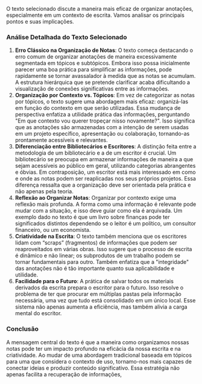 

O texto selecionado discute a maneira mais eficaz de organizar anotações, especialmente em um contexto de escrita. Vamos analisar os principais pontos e suas implicações.

### Análise Detalhada do Texto Selecionado

1. **Erro Clássico na Organização de Notas**: O texto começa destacando o erro comum de organizar anotações de maneira excessivamente segmentada em tópicos e subtópicos. Embora isso possa inicialmente parecer uma boa prática para simplificar as informações, pode rapidamente se tornar avassalador à medida que as notas se acumulam. A estrutura hierárquica que se pretende clarificar acaba dificultando a visualização de conexões significativas entre as informações.
2. **Organização por Contexto vs. Tópicos**: Em vez de categorizar as notas por tópicos, o texto sugere uma abordagem mais eficaz: organizá-las em função do contexto em que serão utilizadas. Essa mudança de perspectiva enfatiza a utilidade prática das informações, perguntando "Em que contexto vou querer tropeçar nisso novamente?". Isso significa que as anotações são armazenadas com a intenção de serem usadas em um projeto específico, apresentação ou colaboração, tornando-as prontamente acessíveis e relevantes.
3. **Diferenciação entre Bibliotecários e Escritores**: A distinção feita entre a metodologia de um bibliotecário e a de um escritor é crucial. Um bibliotecário se preocupa em armazenar informações de maneira a que sejam acessíveis ao público em geral, utilizando categorias abrangentes e óbvias. Em contraposição, um escritor está mais interessado em como e onde as notas podem ser reaplicadas nos seus próprios projetos. Essa diferença ressalta que a organização deve ser orientada pela prática e não apenas pela teoria.
4. **Reflexão ao Organizar Notas**: Organizar por contexto exige uma reflexão mais profunda. A forma como uma informação é relevante pode mudar com a situação, e isso deve guiar como ela é arquivada. Um exemplo dado no texto é que um livro sobre finanças pode ter significados distintos dependendo se o leitor é um político, um consultor financeiro, ou um economista.
5. **Criatividade na Escrita**: O texto também menciona que os escritores lidam com “scraps” (fragmentos) de informações que podem ser reaproveitados em várias obras. Isso sugere que o processo de escrita é dinâmico e não linear; os subprodutos de um trabalho podem se tornar fundamentais para outro. Também enfatiza que a "integridade" das anotações não é tão importante quanto sua aplicabilidade e utilidade.
6. **Facilidade para o Futuro**: A prática de salvar todos os materiais derivados da escrita prepara o escritor para o futuro. Isso resolve o problema de ter que procurar em múltiplas pastas pela informação necessária, uma vez que tudo está consolidado em um único local. Esse sistema não apenas aumenta a eficiência, mas também alivia a carga mental do escritor.

### Conclusão

A mensagem central do texto é que a maneira como organizamos nossas notas pode ter um impacto profundo na eficácia da nossa escrita e na criatividade. Ao mudar de uma abordagem tradicional baseada em tópicos para uma que considera o contexto de uso, tornamo-nos mais capazes de conectar ideias e produzir conteúdo significativo. Essa estratégia não apenas facilita a recuperação de informações,